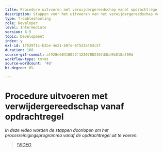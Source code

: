 ```yaml
---
title: Procedure uitvoeren met verwijdergereedschap vanaf opdrachtregel
description: Stappen voor het uitvoeren van het verwijdergereedschap van de opdrachtregel voor het verwijderen van records uit de taakbeheertabel
type: Troubleshooting
role: Developer
level: Intermediate
version: 6.5
topic: Development
index: y
exl-id: 1f539f1c-b3be-4e21-b0fe-6f523a453c5f
duration: 108
source-git-commit: af928e60410022f12207082467d3bd9b818af59d
workflow-type: tm+mt
source-wordcount: '48'
ht-degree: 0%

---
```


# Procedure uitvoeren met verwijdergereedschap vanaf opdrachtregel

*In deze video worden de stappen doorlopen om het procesreinigingsprogramma vanaf de opdrachtregel uit te voeren.*

>[!VIDEO](https://video.tv.adobe.com/v/335508?quality=12&learn=on)
